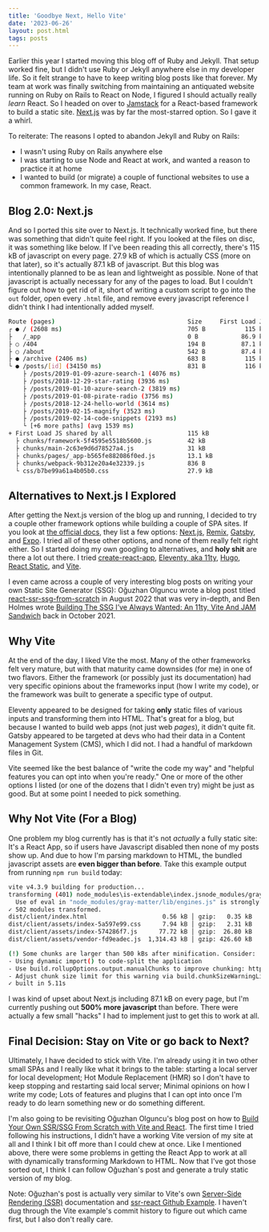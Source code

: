 ```yaml
---
title: 'Goodbye Next, Hello Vite'
date: '2023-06-26'
layout: post.html
tags: posts
---
```


Earlier this year I started moving this blog off of Ruby and Jekyll. That setup worked fine, but I didn't use Ruby or Jekyll anywhere else in my developer life. So it felt strange to have to keep writing blog posts like that forever. My team at work was finally switching from maintaining an antiquated website running on Ruby on Rails to React on Node, I figured I should actually really *learn* React. So I headed on over to [Jamstack](https://jamstack.org/) for a React-based framework to build a static site. [Next.js](https://nextjs.org) was by far the most-starred option. So I gave it a whirl.

To reiterate: The reasons I opted to abandon Jekyll and Ruby on Rails:

* I wasn't using Ruby on Rails anywhere else
* I was starting to use Node and React at work, and wanted a reason to practice it at home
* I wanted to build (or migrate) a couple of functional websites to use a common framework. In my case, React.

## Blog 2.0: Next.js

And so I ported this site over to Next.js. It technically worked fine, but there was something that didn't quite feel right. If you looked at the files on disc, it was something like below. If I've been reading this all correctly, there's 115 kB of javascript on every page. 27.9 kB of which is actually CSS (more on that later), so it's actually 87.1 kB of javascript. But this blog was intentionally planned to be as lean and lightweight as possible. None of that javascript is actually necessary for any of the pages to load. But I couldn't figure out how to get rid of it, short of writing a custom script to go into the `out` folder, open every `.html` file, and remove every javascript reference I didn't think I had intentionally added myself.

```bash
Route (pages)                                     Size     First Load JS
┌ ● / (2608 ms)                                   705 B           115 kB
├   /_app                                         0 B            86.9 kB
├ ○ /404                                          194 B          87.1 kB
├ ○ /about                                        542 B          87.4 kB
├ ● /archive (2406 ms)                            683 B           115 kB
└ ● /posts/[id] (34150 ms)                        831 B           116 kB
    ├ /posts/2019-01-09-azure-search-1 (4076 ms)
    ├ /posts/2018-12-29-star-rating (3936 ms)
    ├ /posts/2019-01-10-azure-search-2 (3819 ms)
    ├ /posts/2019-01-08-pirate-radio (3756 ms)
    ├ /posts/2018-12-24-hello-world (3614 ms)
    ├ /posts/2019-02-15-magnify (3523 ms)
    ├ /posts/2019-02-14-code-snippets (2193 ms)
    └ [+6 more paths] (avg 1539 ms)
+ First Load JS shared by all                     115 kB
  ├ chunks/framework-5f4595e5518b5600.js          42 kB
  ├ chunks/main-2c63e9d6d78527a4.js               31 kB
  ├ chunks/pages/_app-b565fe882086f0ed.js         13.1 kB
  ├ chunks/webpack-9b312e20a4e32339.js            836 B
  └ css/b7be99a61a4b05b0.css                      27.9 kB
```

## Alternatives to Next.js I Explored

After getting the Next.js version of the blog up and running, I decided to try a couple other framework options while building a couple of SPA sites. If you look at [the official docs](https://react.dev/learn/start-a-new-react-project), they list a few options: [Next.js](https://nextjs.org/), [Remix](https://remix.run/), [Gatsby](https://www.gatsbyjs.com/), and [Expo](https://expo.dev/). I tried all of these other options, and none of them really felt right either. So I started doing my own googling to alternatives, and **holy shit** are there a lot out there. I tried [create-react-app](https://create-react-app.dev/), [Eleventy, aka 11ty](https://www.11ty.dev/), [Hugo](https://gohugo.io/), [React Static](https://github.com/react-static/react-static), and [Vite](https://vitejs.dev/).

I even came across a couple of very interesting blog posts on writing your own Static Site Generator (SSG): Oğuzhan Olguncu wrote a blog post titled [react-ssr-ssg-from-scratch](https://ogzhanolguncu.com/blog/react-ssr-ssg-from-scratch) in August 2022 that was very in-depth, and Ben Holmes wrote [Building The SSG I’ve Always Wanted: An 11ty, Vite And JAM Sandwich](https://www.smashingmagazine.com/2021/10/building-ssg-11ty-vite-jam-sandwich) back in October 2021.

## Why Vite

At the end of the day, I liked Vite the most. Many of the other frameworks felt very mature, but with that maturity came downsides (for me) in one of two flavors. Either the framework (or possibly just its documentation) had very specific opinions about the frameworks input (how I write my code), or the framework was built to generate a specific type of output.

Eleventy appeared to be designed for taking **only** static files of various inputs and transforming them into HTML. That's great for a blog, but because I wanted to build web apps (not just web *pages*), it didn't quite fit. Gatsby appeared to be targeted at devs who had their data in a Content Management System (CMS), which I did not. I had a handful of markdown files in Git.

Vite seemed like the best balance of "write the code my way" and "helpful features you can opt into when you're ready." One or more of the other options I listed (or one of the dozens that I didn't even try) might be just as good. But at some point I needed to pick something.

## Why Not Vite (For a Blog)

One problem my blog currently has is that it's not *actually* a fully static site: It's a React App, so if users have Javascript disabled then none of my posts show up. And due to how I'm parsing markdown to HTML, the bundled javascript assets are **even bigger than before**. Take this example output from running `npm run build` today:

```bash
vite v4.3.9 building for production...
transforming (401) node_modules\is-extendable\index.jsnode_modules/gray-matter/lib/engines.js (43:13)
  Use of eval in "node_modules/gray-matter/lib/engines.js" is strongly discouraged as it poses security risks and may cause issues with minification.
✓ 502 modules transformed.
dist/client/index.html                     0.56 kB │ gzip:   0.35 kB
dist/client/assets/index-5a597e99.css      7.94 kB │ gzip:   2.31 kB
dist/client/assets/index-574286f7.js      77.72 kB │ gzip:  26.80 kB
dist/client/assets/vendor-fd9eadec.js  1,314.43 kB │ gzip: 426.60 kB

(!) Some chunks are larger than 500 kBs after minification. Consider:
- Using dynamic import() to code-split the application
- Use build.rollupOptions.output.manualChunks to improve chunking: https://rollupjs.org/configuration-options/#output-manualchunks
- Adjust chunk size limit for this warning via build.chunkSizeWarningLimit.
✓ built in 5.11s
```

I was kind of upset about Next.js including 87.1 kB on every page, but I'm currently pushing out **500% more javascript** than before. There were actually a few small "hacks" I had to implement just to get this to work at all.

## Final Decision: Stay on Vite or go back to Next?

Ultimately, I have decided to stick with Vite. I'm already using it in two other small SPAs and I really like what it brings to the table: starting a local server for local development; Hot Module Replacement (HMR) so I don't have to keep stopping and restarting said local server; Minimal opinions on how I write my code; Lots of features and plugins that I can opt into once I'm ready to do learn something new or do something different.

I'm also going to be revisiting Oğuzhan Olguncu's blog post on how to [Build Your Own SSR/SSG From Scratch with Vite and React](https://ogzhanolguncu.com/blog/react-ssr-ssg-from-scratch). The first time I tried following his instructions, I didn't have a working Vite version of my site at all and I think I bit off more than I could chew at once. Like I mentioned above, there were some problems in getting the React App to work at all with dynamically transforming Markdown to HTML. Now that I've got those sorted out, I think I can follow Oğuzhan's post and generate a truly static version of my blog.

Note: Oğuzhan's post is actually very similar to Vite's own [Server-Side Rendering (SSR)](https://vitejs.dev/guide/ssr.html) documentation and [ssr-react Github Example](https://github.com/vitejs/vite-plugin-react/tree/main/playground/ssr-react). I haven't dug through the Vite example's commit history to figure out which came first, but I also don't really care.